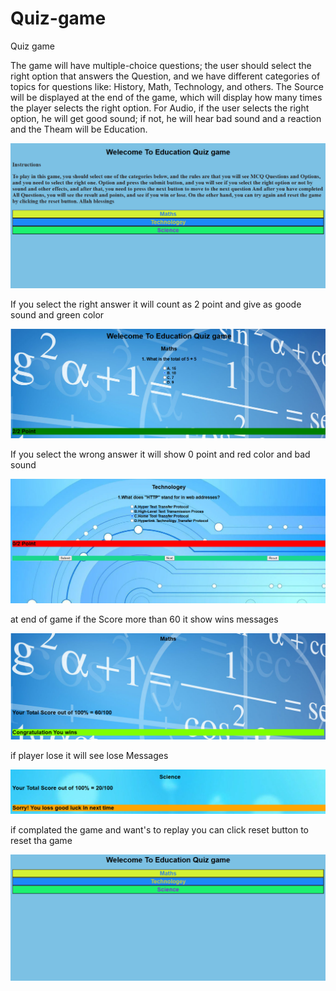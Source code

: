 # Quiz-game


Quiz game

The game will have multiple-choice questions; the user should select the right option that answers the Question, and we have different categories of topics for questions like: History, Math, Technology, and others. The Source will be displayed at the end of the game, which will display how many times the player selects the right option. For Audio, if the user selects the right option, he will get good sound; if not, he will hear bad sound and a reaction and the Theam will be Education.



![alt text](image.png)





If you select the right answer it will count as 2 point and give as goode sound and green color 




![alt text](image-1.png)






If you select the wrong answer it will show 0 point and red color and bad sound


![alt text](image-2.png)





at end of game if the Score more than 60 it show wins messages

![alt text](image-3.png)




if player lose it will see lose Messages

![alt text](image-4.png)




if complated the game and want's to replay you can click reset button to reset tha game



![alt text](image-5.png)
